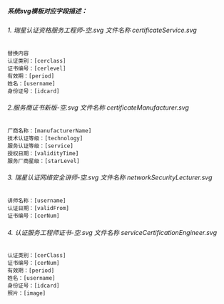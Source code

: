 ##### 系统svg模板对应字段描述：

###### 1. 瑞星认证资格服务工程师-空.svg  文件名称 certificateService.svg

```
替换内容
认证类别：[cerclass]
证书编号：[cerlevel]
有效期：[period]
姓名：[username]
身份证号：[idcard]

```

###### 2.服务商证书新版-空.svg  文件名称 certificateManufacturer.svg

```
厂商名称：[manufacturerName]
技术认证等级：[technology]
服务认证等级：[service]
授权日期：[validityTime]
服务厂商星级：[starLevel]
```

###### 3. 瑞星认证网络安全讲师-空.svg  文件名称 networkSecurityLecturer.svg

```
讲师名称：[username]
认证日期：[validFrom]
证书编号：[cerNum]
```

###### 4. 认证服务工程师证书-空.svg  文件名称  serviceCertificationEngineer.svg

```
认证类别：[cerClass]
证书编号：[cerNum]
有效期：[period]
姓名：[username]
身份证号：[idcard]
照片：[image]
```

